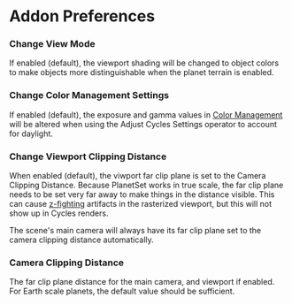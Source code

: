 # Addon Preferences

### Change View Mode

If enabled (default), the viewport shading will be changed to object colors to make objects more distinguishable when the planet terrain is enabled.

### Change Color Management Settings

If enabled (default), the exposure and gamma values in [Color Management](https://docs.blender.org/manual/en/latest/render/color_management.html) will be altered when using the Adjust Cycles Settings operator to account for daylight.

### Change Viewport Clipping Distance

When enabled (default), the viwport far clip plane is set to the Camera Clipping Distance. Because PlanetSet works in true scale, the far clip plane needs to be set very far away to make things in the distance visible. This can cause [z-fighting](https://en.wikipedia.org/wiki/Z-fighting) artifacts in the rasterized viewport, but this will not show up in Cycles renders.

The scene's main camera will always have its far clip plane set to the camera clipping distance automatically.

### Camera Clipping Distance

The far clip plane distance for the main camera, and viewport if enabled. For Earth scale planets, the default value should be sufficient.